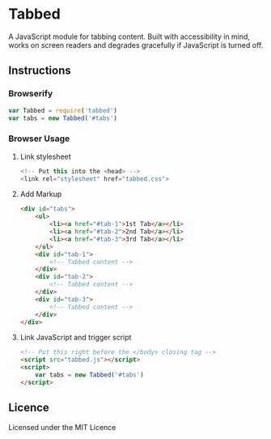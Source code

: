 # Tabbed

A JavaScript module for tabbing content. Built with accessibility in mind, works on screen readers and degrades gracefully if JavaScript is turned off.

## Instructions

### Browserify
``` js
var Tabbed = require('tabbed')
var tabs = new Tabbed('#tabs')
```
### Browser Usage

1. Link stylesheet
    ``` js
    <!-- Put this into the <head> -->
    <link rel="stylesheet" href="tabbed.css">
    ```

2. Add Markup
    ``` html
    <div id="tabs">
        <ul>
            <li><a href="#tab-1">1st Tab</a></li>
            <li><a href="#tab-2">2nd Tab</a></li>
            <li><a href="#tab-3">3rd Tab</a></li>
        </ul>
        <div id="tab-1">
            <!-- Tabbed content -->
        </div>
        <div id="tab-2">
            <!-- Tabbed content -->
        </div>
        <div id="tab-3">
            <!-- Tabbed content -->
        </div>
    </div>
    ```

3. Link JavaScript and trigger script 
    ``` html
    <!-- Put this right before the </body> closing tag -->
    <script src="tabbed.js"></script>
    <script>
    	var tabs = new Tabbed('#tabs')
    </script>
    ```		

## Licence

Licensed under the MIT Licence 